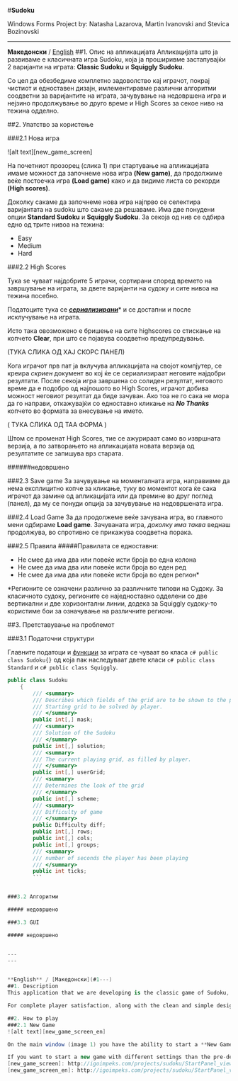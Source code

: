 #**Sudoku**

Windows Forms Project by: 
Natasha Lazarova, Martin Ivanovski and Stevica Bozinovski

---
**Македонски** / [English](#1-description)
##1. Опис на апликацијата
Апликацијата што ја развиваме е класичната игра Sudoku, која ја проширивме застапувајќи 2 варијанти на играта: **Classic Sudoku** и **Squiggly Sudoku**.

Со цел да обезбедиме комплетно задоволство кај играчот, покрај чистиот и едноставен дизајн, имлементиравме различни алгоритми соодветни за варијантите на играта, зачувување на недовршена игра и нејзино продолжување во друго време и High Scores за секое ниво на тежина одделно.

##2. Упатство за користењe

###2.1 Нова игра

![alt text][new_game_screen]

На почетниот прозорец (слика 1) при стартување на апликацијата имаме можност да започнеме нова игра **(New game)**, да продолжиме веќе постоечка игра **(Load game)** како и да видиме листа со рекорди **(High scores)**.

Доколку сакаме да започнеме нова игра најпрво се селектира варијантата на sudoku што сакаме да решаваме. Има две понудени опции **Standard Sudoku** и **Squiggly Sudoku**. За секоја од нив се одбира едно од трите нивоа на тежина:

* Easy
* Medium
* Hard

###2.2 High Scores

Тука sе чуваат најдобрите 5 играчи, сортирани според времето на завршување на играта, за двете варијанти на судоку и сите нивоа на тежина посебно.

Податоците тука се [**_сериализирани_**](#1-description)* и се достапни и после исклучување на играта.

Исто така овозможено е бришење на сите highscores со стискање на копчето **Clear**, при што се појавува соодветно предупредување.

(ТУКА СЛИКА ОД ХАЈ СКОРС ПАНЕЛ)


Кога играчот прв пат ја вклучува апликацијата на својот компјутер, се креира _скриен_ документ во кој ќе се сериализираат неговите најдобри резултати. 
После секоја игра завршена со солиден резултат, неговото време да е подобро од најлошото во High Scores, играчот добива можност неговиот резултат да биде зачуван.
Ако тоа не го сака не мора да го направи, откажувајќи со едноставно кликање на **_No Thanks_** копчето во формата за внесување на името.

( ТУКА СЛИКА ОД ТАА ФОРМА )

Штом се променат High Scores, тие се ажурираат само во извршната верзија, а по затворањето на апликацијата новата верзија од резултатите се запишува врз старата.



######недовршено

###2.3 Save game
За зачувување на моменталната игра, направивме да нема експлицитно копче за кликање, туку во моментот кога ќе сака играчот да замине од апликацијата или да премине во друг поглед (панел), да му се понуди опција за зачувување на недовршената игра.

###2.4 Load Game
За да продолжеме веќе зачувана игра, во главното мени одбираме **Load game**. Зачуваната игра, _доколку има таква_ веднаш продолжува, во спротивно се прикажува соодветна порака.

###2.5 Правила
#####Правилата се едноставни:

* Не смее да има два или повеќе исти броја во една колона
* Не смее да има два или повеќе исти броја во еден ред
* Не смее да има два или повеќе исти броја во еден регион*

*Регионите се означени различно за различните типови на Судоку. За класичното судоку, регионите се наједноставно одделени со две вертикални и две хоризонтални линии, додека за Squiggly судоку-то користиме бои за означување на различните региони.


##3. Претставување на проблемот

###3.1 Податочни структури

Главните податоци и [функции](#algs) за играта се чуваат во класа ```c# public class Sudoku{}``` од која пак наследуваат двете класи ```c# public class Standard``` и ```c# public class Squiggly```.

```c#
public class Sudoku
    {
        /// <summary>
        /// Describes which fields of the grid are to be shown to the player.
        /// Starting grid to be solved by player.
        /// </summary>
        public int[,] mask;
        /// <summary>
        /// Solution of the Sudoku
        /// </summary>
        public int[,] solution;
        /// <summary>
        /// The current playing grid, as filled by player.
        /// </summary>
        public int[,] userGrid;
        /// <summary>
        /// Determines the look of the grid
        /// </summary>
        public int[,] scheme;
        /// <summary>
        /// Difficulty of game
        /// </summary>
        public Difficulty diff;
        public int[,] rows;
        public int[,] cols;
        public int[,] groups;
        /// <summary>
        /// number of seconds the player has been playing
        /// </summary>
        public int ticks;
        ```


###3.2 Алгоритми

##### недовршено

###3.3 GUI

##### недовршено


---
---


**English** / [Македонски](#1---)
##1. Description
This application that we are developing is the classic game of Sudoku, featuring 2 variants: **Classic Sudoku** and **Squiggly Sudoku**.

For complete player satisfaction, along with the clean and simple design, we implemented various algorithms suitable for the variants of the game, saving an unfinished game and continuing it at a later time as well as High Scores for the variants and levels individually.

##2. How to play
###2.1 New Game
![alt text][new_game_screen_en]

On the main window (image 1) you have the ability to start a **New Game**, to **Load** an already saved game, or to view the **High Scores**

If you want to start a new game with different settings than the pre-defined, you can select a different **mode** and **difficulty** on the right hand side of this window.
[new_game_screen]: http://igoimpeks.com/projects/sudoku/StartPanel_view.png "Слика 1"
[new_game_screen_en]: http://igoimpeks.com/projects/sudoku/StartPanel_view.png "Image 1" 